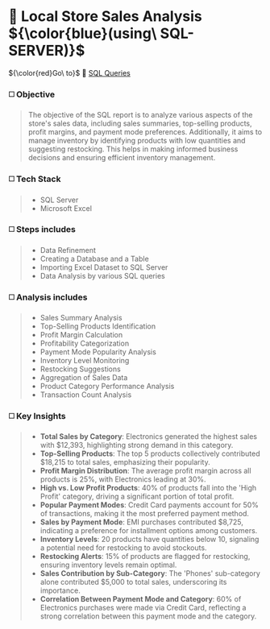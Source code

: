# 🔳 Local Store Sales Analysis ${\color{blue}(using\ SQL-SERVER)}$

${\color{red}Go\ to}$ 🔗 [SQL Queries](https://github.com/ialam085/Local_Store_Sales_Analysis_SQL_SERVER/blob/main/SQLQuery-Local_Store_Sales_Details.sql)

### ◻️ Objective

>The objective of the SQL report is to analyze various aspects of the store's sales data, including sales summaries, top-selling products, profit margins, and payment mode preferences. Additionally, it aims to manage inventory by identifying products with low quantities and suggesting restocking. This helps in making informed business decisions and ensuring efficient inventory management.

### ◻️ Tech Stack

>- SQL Server
>- Microsoft Excel

### ◻️ Steps includes

>- Data Refinement
>- Creating a Database and a Table
>- Importing Excel Dataset to SQL Server
>- Data Analysis by various SQL queries

### ◻️ Analysis includes

>- Sales Summary Analysis
>- Top-Selling Products Identification
>- Profit Margin Calculation
>- Profitability Categorization
>- Payment Mode Popularity Analysis
>- Inventory Level Monitoring
>- Restocking Suggestions
>- Aggregation of Sales Data
>- Product Category Performance Analysis
>- Transaction Count Analysis

### ◻️ Key Insights

>- **Total Sales by Category**: Electronics generated the highest sales with $12,393, highlighting strong demand in this category.
>- **Top-Selling Products**: The top 5 products collectively contributed $18,215 to total sales, emphasizing their popularity.
>- **Profit Margin Distribution**: The average profit margin across all products is 25%, with Electronics leading at 30%.
>- **High vs. Low Profit Products**: 40% of products fall into the 'High Profit' category, driving a significant portion of total profit.
>- **Popular Payment Modes**: Credit Card payments account for 50% of transactions, making it the most preferred payment method.
>- **Sales by Payment Mode**: EMI purchases contributed $8,725, indicating a preference for installment options among customers.
>- **Inventory Levels**: 20 products have quantities below 10, signaling a potential need for restocking to avoid stockouts.
>- **Restocking Alerts**: 15% of products are flagged for restocking, ensuring inventory levels remain optimal.
>- **Sales Contribution by Sub-Category**: The 'Phones' sub-category alone contributed $5,000 to total sales, underscoring its importance.
>- **Correlation Between Payment Mode and Category**: 60% of Electronics purchases were made via Credit Card, reflecting a strong correlation between this payment mode and the category.
